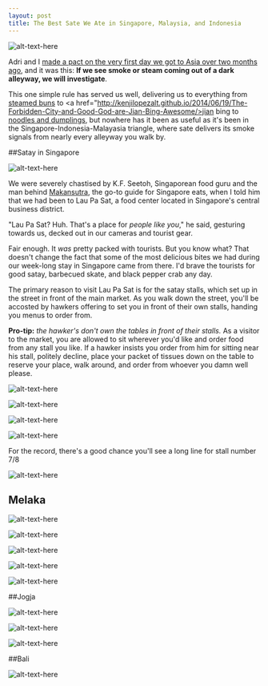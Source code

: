 ```yaml
---
layout: post
title: The Best Sate We Ate in Singapore, Malaysia, and Indonesia
---
```


![alt-text-here](http://kenjilopezalt.github.io/images/Sate/20140804-sate-bali-2.jpg "Bali")

Adri and I <a href="http://kenjilopezalt.github.io/2014/06/17/Beijing-bound/">made a pact on the very first day we got to Asia over two months ago</a>, and it was this: <strong>If we see smoke or steam coming out of a dark alleyway, we will investigate</strong>.

This one simple rule has served us well, delivering us to everything from <a href="http://kenjilopezalt.github.io/2014/06/18/SO-MANY-DUMPLINGS/">steamed buns</A> to <a href="http://kenjilopezalt.github.io/2014/06/19/The-Forbidden-City-and-Good-God-are-Jian-Bing-Awesome/>jian bing</a> to <a href="http://kenjilopezalt.github.io/2014/06/21/The-Secret-to-Good-Cheap-Eating/">noodles and dumplings</a>, but nowhere has it been as useful as it's been in the Singapore-Indonesia-Malayasia triangle, where sate delivers its smoke signals from nearly every alleyway you walk by.

##Satay in Singapore

![alt-text-here](http://kenjilopezalt.github.io/images/Sate/20140730-sate-singapore-02.jpg "Singapore")

We were severely chastised by K.F. Seetoh, Singaporean food guru and the man behind <a href="http://www.makansutra.com/">Makansutra</a>, the go-to guide for Singapore eats, when I told him that we had been to Lau Pa Sat, a food center located in Singapore's central business district.

"Lau Pa Sat? Huh. That's a place for <em>people like you</em>," he said, gesturing towards us, decked out in our cameras and tourist gear.

Fair enough. It <em>was</em> pretty packed with tourists. But you know what? That doesn't change the fact that some of the most delicious bites we had during our week-long stay in Singapore came from there. I'd brave the tourists for good satay, barbecued skate, and black pepper crab any day.

The primary reason to visit Lau Pa Sat is for the satay stalls, which set up in the street in front of the main market. As you walk down the street, you'll be accosted by hawkers offering to set you in front of their own stalls, handing you menus to order from.

<strong>Pro-tip:</strong> <em>the hawker's don't own the tables in front of their stalls.</em> As a visitor to the market, you are allowed to sit wherever you'd like and order food from any stall you like. If a hawker insists you order from him for sitting near his stall, politely decline, place your packet of tissues down on the table to reserve your place, walk around, and order from whoever you damn well please.

![alt-text-here](http://kenjilopezalt.github.io/images/Sate/20140730-sate-singapore-06.jpg "Singapore")

![alt-text-here](http://kenjilopezalt.github.io/images/Sate/20140730-sate-singapore-07.jpg "Singapore")

![alt-text-here](http://kenjilopezalt.github.io/images/Sate/20140730-sate-singapore-08.jpg "Singapore")

![alt-text-here](http://kenjilopezalt.github.io/images/Sate/20140730-sate-singapore-09.jpg "Singapore")

For the record, there's a good chance you'll see a long line for stall number 7/8

![alt-text-here](http://kenjilopezalt.github.io/images/Sate/20140730-sate-singapore-11.jpg "Singapore")

## Melaka

![alt-text-here](http://kenjilopezalt.github.io/images/Sate/20140730-sate-melaka-1.jpg "Melaka")

![alt-text-here](http://kenjilopezalt.github.io/images/Sate/20140730-sate-melaka-2.jpg "Melaka")

![alt-text-here](http://kenjilopezalt.github.io/images/Sate/20140730-sate-melaka-3.jpg "Melaka")

![alt-text-here](http://kenjilopezalt.github.io/images/Sate/20140730-sate-melaka-4.jpg "Melaka")

![alt-text-here](http://kenjilopezalt.github.io/images/Sate/20140730-sate-melaka-5.jpg "Melaka")

##Jogja

![alt-text-here](http://kenjilopezalt.github.io/images/Sate/20140802-jojgakarta-indonesia-sate-1.jpg "Jogja")

![alt-text-here](http://kenjilopezalt.github.io/images/Sate/20140802-jojgakarta-indonesia-sate-2.jpg "Jogja")

![alt-text-here](http://kenjilopezalt.github.io/images/Sate/20140802-jojgakarta-indonesia-sate-3.jpg "Jogja")

##Bali

![alt-text-here](http://kenjilopezalt.github.io/images/Sate/20140804-sate-lilit-bali-1.jpg "Sate lilit")

